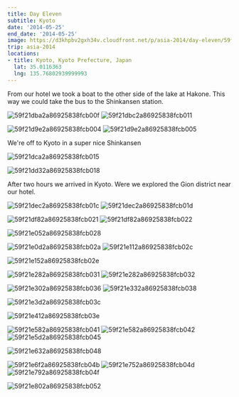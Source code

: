 ```yaml
---
title: Day Eleven
subtitle: Kyoto
date: '2014-05-25'
end_date: '2014-05-25'
image: https://d3khpbv2gxh34v.cloudfront.net/p/asia-2014/day-eleven/59f21d8c2a86925838fcafff.jpg
trip: asia-2014
locations:
- title: Kyoto, Kyoto Prefecture, Japan
  lat: 35.0116363
  lng: 135.76802939999993
---
```


From our hotel we took a boat to the other side of the lake at Hakone. This way we could take the bus to the Shinkansen station.

![59f21dba2a86925838fcb00f](https://d3khpbv2gxh34v.cloudfront.net/p/asia-2014/day-eleven/59f21dbb2a86925838fcb010.jpg "1.506")
![59f21dbc2a86925838fcb011](https://d3khpbv2gxh34v.cloudfront.net/p/asia-2014/day-eleven/59f21dbd2a86925838fcb012.jpg "1.506")

![59f21d9e2a86925838fcb004](https://d3khpbv2gxh34v.cloudfront.net/p/asia-2014/day-eleven/59f21da22a86925838fcb008.jpg "1.545")
![59f21d9e2a86925838fcb005](https://d3khpbv2gxh34v.cloudfront.net/p/asia-2014/day-eleven/59f21da02a86925838fcb006.jpg "1.506")

We're off to Kyoto in a super nice Shinkansen

![59f21dca2a86925838fcb015](https://d3khpbv2gxh34v.cloudfront.net/p/asia-2014/day-eleven/59f21dcc2a86925838fcb016.jpg "1.506")

![59f21dd32a86925838fcb018](https://d3khpbv2gxh34v.cloudfront.net/p/asia-2014/day-eleven/59f21dd52a86925838fcb019.jpg "1.506")

After two hours we arrived in Kyoto. Were we explored the Gion district near our hotel.

![59f21dec2a86925838fcb01c](https://d3khpbv2gxh34v.cloudfront.net/p/asia-2014/day-eleven/59f21df42a86925838fcb01f.jpg "1.506")
![59f21dec2a86925838fcb01d](https://d3khpbv2gxh34v.cloudfront.net/p/asia-2014/day-eleven/59f21df52a86925838fcb020.jpg "1.506")

![59f21df82a86925838fcb021](https://d3khpbv2gxh34v.cloudfront.net/p/asia-2014/day-eleven/59f21dfd2a86925838fcb025.jpg "1.506")
![59f21df82a86925838fcb022](https://d3khpbv2gxh34v.cloudfront.net/p/asia-2014/day-eleven/59f21dfb2a86925838fcb023.jpg "1.506")

![59f21e052a86925838fcb028](https://d3khpbv2gxh34v.cloudfront.net/p/asia-2014/day-eleven/59f21e082a86925838fcb029.jpg "1.506")

![59f21e0d2a86925838fcb02a](https://d3khpbv2gxh34v.cloudfront.net/p/asia-2014/day-eleven/59f21e102a86925838fcb02b.jpg "1.506")
![59f21e112a86925838fcb02c](https://d3khpbv2gxh34v.cloudfront.net/p/asia-2014/day-eleven/59f21e122a86925838fcb02d.jpg "1.506")

![59f21e152a86925838fcb02e](https://d3khpbv2gxh34v.cloudfront.net/p/asia-2014/day-eleven/59f21e182a86925838fcb02f.jpg "1.506")

![59f21e282a86925838fcb031](https://d3khpbv2gxh34v.cloudfront.net/p/asia-2014/day-eleven/59f21e2d2a86925838fcb035.jpg "1.506")
![59f21e282a86925838fcb032](https://d3khpbv2gxh34v.cloudfront.net/p/asia-2014/day-eleven/59f21e2d2a86925838fcb034.jpg "1.506")

![59f21e302a86925838fcb036](https://d3khpbv2gxh34v.cloudfront.net/p/asia-2014/day-eleven/59f21e322a86925838fcb037.jpg "1.506")
![59f21e332a86925838fcb038](https://d3khpbv2gxh34v.cloudfront.net/p/asia-2014/day-eleven/59f21e352a86925838fcb039.jpg "1.506")

![59f21e3d2a86925838fcb03c](https://d3khpbv2gxh34v.cloudfront.net/p/asia-2014/day-eleven/59f21e3f2a86925838fcb03d.jpg "1.506")

![59f21e412a86925838fcb03e](https://d3khpbv2gxh34v.cloudfront.net/p/asia-2014/day-eleven/59f21e432a86925838fcb03f.jpg "1.506")

![59f21e582a86925838fcb041](https://d3khpbv2gxh34v.cloudfront.net/p/asia-2014/day-eleven/59f21e5c2a86925838fcb044.jpg "1.506")
![59f21e582a86925838fcb042](https://d3khpbv2gxh34v.cloudfront.net/p/asia-2014/day-eleven/59f21e5b2a86925838fcb043.jpg "1.506")
![59f21e5d2a86925838fcb045](https://d3khpbv2gxh34v.cloudfront.net/p/asia-2014/day-eleven/59f21e5f2a86925838fcb046.jpg "1.506")

![59f21e632a86925838fcb048](https://d3khpbv2gxh34v.cloudfront.net/p/asia-2014/day-eleven/59f21e662a86925838fcb049.jpg "1.506")

![59f21e6f2a86925838fcb04b](https://d3khpbv2gxh34v.cloudfront.net/p/asia-2014/day-eleven/59f21e712a86925838fcb04c.jpg "1.506")
![59f21e752a86925838fcb04d](https://d3khpbv2gxh34v.cloudfront.net/p/asia-2014/day-eleven/59f21e782a86925838fcb04e.jpg "1.506")
![59f21e792a86925838fcb04f](https://d3khpbv2gxh34v.cloudfront.net/p/asia-2014/day-eleven/59f21e7b2a86925838fcb050.jpg "1.506")

![59f21e802a86925838fcb052](https://d3khpbv2gxh34v.cloudfront.net/p/asia-2014/day-eleven/59f21e822a86925838fcb053.jpg "1.506")

